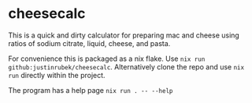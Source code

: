 # cheesecalc

This is a quick and dirty calculator for preparing mac and cheese using ratios of sodium citrate, liquid, cheese, and pasta.

For convenience this is packaged as a nix flake.
Use `nix run github:justinrubek/cheesecalc`.
Alternatively clone the repo and use `nix run` directly within the project.

The program has a help page `nix run . -- --help`
